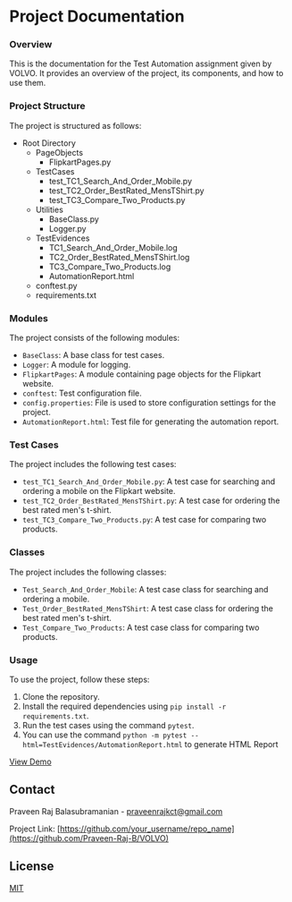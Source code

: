 # Project Documentation

### Overview
This is the documentation for the Test Automation assignment given by VOLVO. It provides an overview of the project, its components, and how to use them.

### Project Structure

The project is structured as follows:

- Root Directory
    - PageObjects
        - FlipkartPages.py
    - TestCases
        - test_TC1_Search_And_Order_Mobile.py
        - test_TC2_Order_BestRated_MensTShirt.py
        - test_TC3_Compare_Two_Products.py
    - Utilities
        - BaseClass.py
        - Logger.py
    - TestEvidences
        - TC1_Search_And_Order_Mobile.log
        - TC2_Order_BestRated_MensTShirt.log
        - TC3_Compare_Two_Products.log
        - AutomationReport.html
    - conftest.py
    - requirements.txt

### Modules

The project consists of the following modules:

- `BaseClass`: A base class for test cases.
- `Logger`: A module for logging.
- `FlipkartPages`: A module containing page objects for the Flipkart website.
- `conftest`: Test configuration file.
- `config.properties`: File is used to store configuration settings for the project.
- `AutomationReport.html`: Test file for generating the automation report.

### Test Cases

The project includes the following test cases:

- `test_TC1_Search_And_Order_Mobile.py`: A test case for searching and ordering a mobile on the Flipkart website.
- `test_TC2_Order_BestRated_MensTShirt.py`: A test case for ordering the best rated men's t-shirt.
- `test_TC3_Compare_Two_Products.py`: A test case for comparing two products.

### Classes

The project includes the following classes:

- `Test_Search_And_Order_Mobile`: A test case class for searching and ordering a mobile.
- `Test_Order_BestRated_MensTShirt`: A test case class for ordering the best rated men's t-shirt.
- `Test_Compare_Two_Products`: A test case class for comparing two products.

### Usage

To use the project, follow these steps:

1. Clone the repository.
2. Install the required dependencies using `pip install -r requirements.txt`.
3. Run the test cases using the command `pytest`.
4. You can use the command `python -m pytest --html=TestEvidences/AutomationReport.html` to  generate HTML Report

[View Demo](https://github.com/Praveen-Raj-B/VOLVO)

## Contact

Praveen Raj Balasubramanian - [praveenrajkct@gmail.com ](mailto:praveenrajkct@gmail.com)

Project Link: [https://github.com/your_username/repo_name](https://github.com/Praveen-Raj-B/VOLVO)


## License

[MIT](https://choosealicense.com/licenses/mit/)
